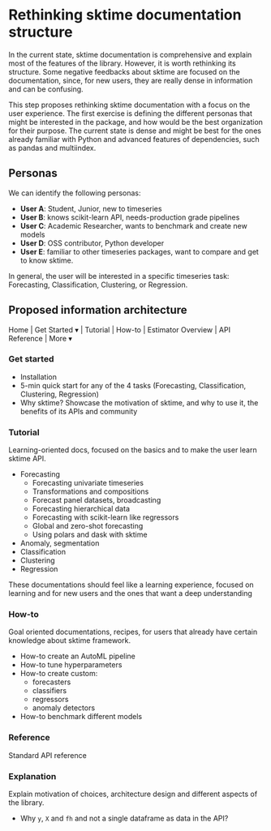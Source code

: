 # Rethinking sktime documentation structure

In the current state, sktime documentation is comprehensive and explain most of the features of the library. However, it is worth rethinking its structure. Some negative feedbacks about sktime are focused on the documentation, since, for new users, they are really dense in information and can be confusing.

This step proposes rethinking sktime documentation with a focus on the user experience. The first exercise is defining the different personas that might be interested in the package, and how would be the best organization for their purpose. The current state is dense and might be best for the ones already familiar with Python and advanced features of dependencies, such as pandas and multiindex.


## Personas

We can identify the following personas:

* **User A**: Student, Junior, new to timeseries
* **User B**: knows scikit-learn API, needs-production grade pipelines
* **User C**: Academic Researcher, wants to benchmark and create new models
* **User D**: OSS contributor, Python developer
* **User E**: familiar to other timeseries packages, want to compare and get to know sktime.

In general, the user will be interested in a specific timeseries task: Forecasting, Classification, Clustering, or Regression.

## Proposed information architecture

Home | Get Started ▾ | Tutorial | How-to | Estimator Overview | API Reference | More ▾


### Get started

* Installation
* 5-min quick start for any of the 4 tasks (Forecasting, Classification, Clustering, Regression)
* Why sktime? Showcase the motivation of sktime, and why to use it, the benefits of its APIs and community

### Tutorial

Learning-oriented docs, focused on the basics and to make the user learn sktime API.

* Forecasting
    * Forecasting univariate timeseries
    * Transformations and compositions
    * Forecast panel datasets, broadcasting
    * Forecasting hierarchical data
    * Forecasting with scikit-learn like regressors
    * Global and zero-shot forecasting
    * Using polars and dask with sktime
* Anomaly, segmentation
* Classification
* Clustering
* Regression

These documentations should feel like a learning experience, focused on learning and for new users and the ones that want a deep understanding


### How-to

Goal oriented documentations, recipes, for users that already have certain knowledge about sktime framework.

* How-to create an AutoML pipeline
* How-to tune hyperparameters
* How-to create custom:
    * forecasters
    * classifiers
    * regressors
    * anomaly detectors
* How-to benchmark different models


### Reference

Standard API reference

### Explanation

Explain motivation of choices, architecture design and different aspects of the library.

* Why `y`, `X` and `fh` and not a single dataframe as data in the API?
